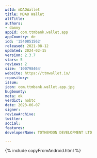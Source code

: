 ```yaml
---
wsId: mDAOWallet
title: MDAO Wallet
altTitle: 
authors:
- danny
appId: com.ttmbank.wallet.app
appCountry: de
idd: '1540851562'
released: 2021-08-12
updated: 2024-02-15
version: 2.3.7
stars: 5
reviews: 2
size: '100798464'
website: https://ttmwallet.io/
repository: 
issue: 
icon: com.ttmbank.wallet.app.jpg
bugbounty: 
meta: ok
verdict: nobtc
date: 2023-06-07
signer: 
reviewArchive: 
twitter: 
social: 
features: 
developerName: TOTHEMOON DEVELOPMENT LTD

---
```


{% include copyFromAndroid.html %}